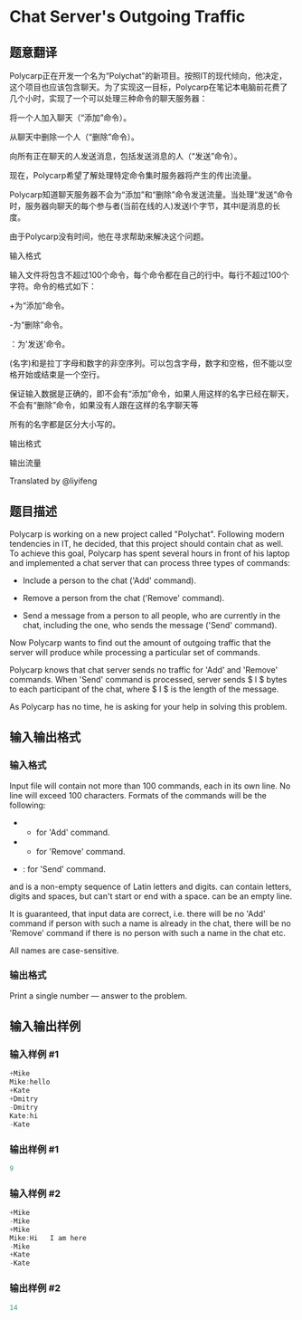 # Chat Server&#039;s Outgoing Traffic

## 题意翻译

Polycarp正在开发一个名为“Polychat”的新项目。按照IT的现代倾向，他决定，这个项目也应该包含聊天。为了实现这一目标，Polycarp在笔记本电脑前花费了几个小时，实现了一个可以处理三种命令的聊天服务器：

将一个人加入聊天（“添加”命令）。

从聊天中删除一个人（“删除”命令）。

向所有正在聊天的人发送消息，包括发送消息的人（“发送”命令）。

现在，Polycarp希望了解处理特定命令集时服务器将产生的传出流量。

Polycarp知道聊天服务器不会为“添加”和“删除”命令发送流量。当处理“发送”命令时，服务器向聊天的每个参与者(当前在线的人)发送l个字节，其中l是消息的长度。

由于Polycarp没有时间，他在寻求帮助来解决这个问题。

输入格式

输入文件将包含不超过100个命令，每个命令都在自己的行中。每行不超过100个字符。命令的格式如下：

+为“添加”命令。

-为“删除”命令。

：为'发送'命令。

(名字)和是拉丁字母和数字的非空序列。可以包含字母，数字和空格，但不能以空格开始或结束是一个空行。

保证输入数据是正确的，即不会有“添加”命令，如果人用这样的名字已经在聊天，不会有“删除”命令，如果没有人跟在这样的名字聊天等

所有的名字都是区分大小写的。

输出格式

输出流量

Translated by @liyifeng 

## 题目描述

Polycarp is working on a new project called "Polychat". Following modern tendencies in IT, he decided, that this project should contain chat as well. To achieve this goal, Polycarp has spent several hours in front of his laptop and implemented a chat server that can process three types of commands:

- Include a person to the chat ('Add' command).

- Remove a person from the chat ('Remove' command).

- Send a message from a person to all people, who are currently in the chat, including the one, who sends the message ('Send' command).

Now Polycarp wants to find out the amount of outgoing traffic that the server will produce while processing a particular set of commands.

Polycarp knows that chat server sends no traffic for 'Add' and 'Remove' commands. When 'Send' command is processed, server sends $ l $ bytes to each participant of the chat, where $ l $ is the length of the message.

As Polycarp has no time, he is asking for your help in solving this problem.

## 输入输出格式

### 输入格式

Input file will contain not more than 100 commands, each in its own line. No line will exceed 100 characters. Formats of the commands will be the following:

- + for 'Add' command.

- - for 'Remove' command.

- : for 'Send' command.

 and  is a non-empty sequence of Latin letters and digits.  can contain letters, digits and spaces, but can't start or end with a space.  can be an empty line.

It is guaranteed, that input data are correct, i.e. there will be no 'Add' command if person with such a name is already in the chat, there will be no 'Remove' command if there is no person with such a name in the chat etc.

All names are case-sensitive.

### 输出格式

Print a single number — answer to the problem.

## 输入输出样例

### 输入样例 #1

```cpp
+Mike
Mike:hello
+Kate
+Dmitry
-Dmitry
Kate:hi
-Kate

```
### 输出样例 #1

```cpp
9

```
### 输入样例 #2

```cpp
+Mike
-Mike
+Mike
Mike:Hi   I am here
-Mike
+Kate
-Kate

```
### 输出样例 #2

```cpp
14

```

